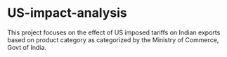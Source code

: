 # US-impact-analysis
This project focuses on the effect of US imposed tariffs on Indian exports based on product category as categorized by the Ministry of Commerce, Govt of India.
